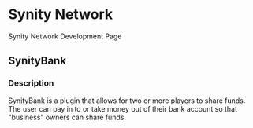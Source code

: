 # Synity Network
Synity Network Development Page

## SynityBank
### Description
SynityBank is a plugin that allows for two or more players to share funds. The user can pay in to or take money out of their bank account so that "business" owners can share funds. 
